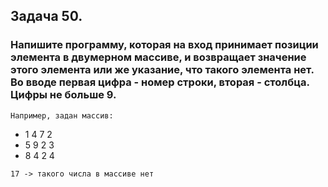 ## Задача 50. 
### Напишите программу, которая на вход принимает позиции элемента в двумерном массиве, и возвращает значение этого элемента или же указание, что такого элемента нет. Во вводе первая цифра - номер строки, вторая - столбца. Цифры не больше 9.

` Например, задан массив: `

* 1 4 7 2
* 5 9 2 3
* 8 4 2 4

` 17 -> такого числа в массиве нет `

